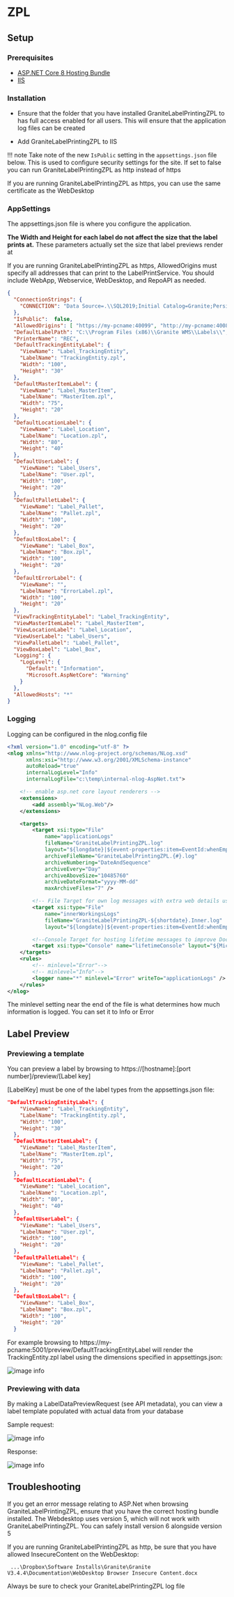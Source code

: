 # ZPL

## Setup

### Prerequisites
- [ASP.NET Core 8 Hosting Bundle](https://dotnet.microsoft.com/en-us/download/dotnet/8.0)
- [IIS](../../iis/getting-started.md)

### Installation

- Ensure that the folder that you have installed GraniteLabelPrintingZPL to has full access enabled for all users. This will ensure that the application log files can be created

- Add GraniteLabelPrintingZPL to IIS

!!! note 
    Take note of the new `IsPublic` setting in the `appsettings.json` file below. This is used to configure security settings for the site. If set to false you can run GraniteLabelPrintingZPL as http instead of https

If you are running GraniteLabelPrintingZPL as https, you can use the same certificate as the WebDesktop

### AppSettings

The appsettings.json file is where you configure the application. 

**The Width and Height for each label do not affect the size that the label prints at.** These parameters actually set the size that label previews render at

If you are running GraniteLabelPrintingZPL as https, AllowedOrigins must specify all addresses that can print to the LabelPrintService. You should include WebApp, Webservice, WebDesktop, and RepoAPI as needed.


```json
{
  "ConnectionStrings": {
    "CONNECTION": "Data Source=.\\SQL2019;Initial Catalog=Granite;Persist Security Info=True;User ID=username;Password=password"
  },
  "IsPublic":  false,
  "AllowedOrigins": [ "https://my-pcname:40099", "http://my-pcname:40081", "http://my-pcname:40086" ],
  "DefaultLabelPath": "C:\\Program Files (x86)\\Granite WMS\\Labels\\",
  "PrinterName": "REC",
  "DefaultTrackingEntityLabel": {
    "ViewName": "Label_TrackingEntity",
    "LabelName": "TrackingEntity.zpl",
    "Width": "100",
    "Height": "30"
  },
  "DefaultMasterItemLabel": {
    "ViewName": "Label_MasterItem",
    "LabelName": "MasterItem.zpl",
    "Width": "75",
    "Height": "20"
  },
  "DefaultLocationLabel": {
    "ViewName": "Label_Location",
    "LabelName": "Location.zpl",
    "Width": "80",
    "Height": "40"
  },
  "DefaultUserLabel": {
    "ViewName": "Label_Users",
    "LabelName": "User.zpl",
    "Width": "100",
    "Height": "20"
  },
  "DefaultPalletLabel": {
    "ViewName": "Label_Pallet",
    "LabelName": "Pallet.zpl",
    "Width": "100",
    "Height": "20"
  },
  "DefaultBoxLabel": {
    "ViewName": "Label_Box",
    "LabelName": "Box.zpl",
    "Width": "100",
    "Height": "20"
  },
  "DefaultErrorLabel": {
    "ViewName": "",
    "LabelName": "ErrorLabel.zpl",
    "Width": "100",
    "Height": "20"
  },
  "ViewTrackingEntityLabel": "Label_TrackingEntity",
  "ViewMasterItemLabel": "Label_MasterItem",
  "ViewLocationLabel": "Label_Location",
  "ViewUserLabel": "Label_Users",
  "ViewPalletLabel": "Label_Pallet",
  "ViewBoxLabel": "Label_Box",
  "Logging": {
    "LogLevel": {
      "Default": "Information",
      "Microsoft.AspNetCore": "Warning"
    }
  },
  "AllowedHosts": "*"
}

```


### Logging

Logging can be configured in the nlog.config file

```xml
<?xml version="1.0" encoding="utf-8" ?>
<nlog xmlns="http://www.nlog-project.org/schemas/NLog.xsd"
      xmlns:xsi="http://www.w3.org/2001/XMLSchema-instance"
      autoReload="true"
      internalLogLevel="Info"
      internalLogFile="c:\temp\internal-nlog-AspNet.txt">

	<!-- enable asp.net core layout renderers -->
	<extensions>
		<add assembly="NLog.Web"/>
	</extensions>

	<targets>
		<target xsi:type="File" 
			name="applicationLogs" 
			fileName="GraniteLabelPrintingZPL.log"
			layout="${longdate}|${event-properties:item=EventId:whenEmpty=0}|${level:uppercase=true}|${mdlc:userName}|${logger}|${message} ${exception:format=tostring}" 
			archiveFileName="GraniteLabelPrintingZPL.{#}.log"
			archiveNumbering="DateAndSequence"
			archiveEvery="Day"
			archiveAboveSize="10485760"
			archiveDateFormat="yyyy-MM-dd"
			maxArchiveFiles="7" />

		<!-- File Target for own log messages with extra web details using some ASP.NET core renderers -->
		<target xsi:type="File" 
			name="innerWorkingsLogs" 
			fileName="GraniteLabelPrintingZPL-${shortdate}.Inner.log"
			layout="${longdate}|${event-properties:item=EventId:whenEmpty=0}|${level:uppercase=true}|${logger}|${mdlc:userName}|${message} ${exception:format=tostring}|url: ${aspnet-request-url}|action: ${aspnet-mvc-action}|${callsite}" />

		<!--Console Target for hosting lifetime messages to improve Docker / Visual Studio startup detection -->
		<target xsi:type="Console" name="lifetimeConsole" layout="${MicrosoftConsoleLayout}" />
	</targets>
	<rules>
		<!-- minlevel="Error"-->
		<!-- minlevel="Info"-->
		<logger name="*" minlevel="Error" writeTo="applicationLogs" />
	</rules>
</nlog>
```

The minlevel setting near the end of the file is what determines how much information is logged. You can set it to Info or Error

## Label Preview

### Previewing a template
You can preview a label by browsing to https://[hostname]:[port number]/preview/[Label key] 

[LabelKey] must be one of the label types from the appsettings.json file:

```json
"DefaultTrackingEntityLabel": {
    "ViewName": "Label_TrackingEntity",
    "LabelName": "TrackingEntity.zpl",
    "Width": "100",
    "Height": "30"
  },
  "DefaultMasterItemLabel": {
    "ViewName": "Label_MasterItem",
    "LabelName": "MasterItem.zpl",
    "Width": "75",
    "Height": "20"
  },
  "DefaultLocationLabel": {
    "ViewName": "Label_Location",
    "LabelName": "Location.zpl",
    "Width": "80",
    "Height": "40"
  },
  "DefaultUserLabel": {
    "ViewName": "Label_Users",
    "LabelName": "User.zpl",
    "Width": "100",
    "Height": "20"
  },
  "DefaultPalletLabel": {
    "ViewName": "Label_Pallet",
    "LabelName": "Pallet.zpl",
    "Width": "100",
    "Height": "20"
  },
  "DefaultBoxLabel": {
    "ViewName": "Label_Box",
    "LabelName": "Box.zpl",
    "Width": "100",
    "Height": "20"
  }
```

For example browsing to https://my-pcname:5001/preview/DefaultTrackingEntityLabel will render the TrackingEntity.zpl label using the dimensions specified in appsettings.json:

![image info](zpl-img\trackingentitypreview.png)

### Previewing with data
By making a LabelDataPreviewRequest (see API metadata), you can view a label template populated with actual data from your database

Sample request:

![image info](zpl-img\previewwithdatasamplecall.png)

Response:

![image info](zpl-img\trackingentitypreviewwithdata.png)

## Troubleshooting
If you get an error message relating to ASP.Net when browsing GraniteLabelPrintingZPL, ensure that you have the correct hosting bundle installed. The Webdesktop uses version 5, which will not work with GraniteLabelPrintingZPL. You can safely install version 6 alongside version 5

If you are running GraniteLabelPrintingZPL as http, be sure that you have allowed InsecureContent on the WebDesktop:
   ```
    ...\Dropbox\Software Installs\Granite\Granite V3.4.4\Documentation\WebDesktop Browser Insecure Content.docx
   ```


Always be sure to check your GraniteLabelPrintingZPL log file

